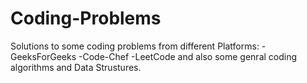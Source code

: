 # Coding-Problems
Solutions to some coding problems from different Platforms:
-GeeksForGeeks
-Code-Chef
-LeetCode
and also some genral coding algorithms and Data Strustures.
